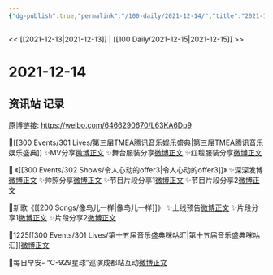 ```yaml
---
{"dg-publish":true,"permalink":"/100-daily/2021-12-14/","title":"2021-12-14"}
---
```



<< [[2021-12-13\|2021-12-13]] | [[100 Daily/2021-12-15\|2021-12-15]] >>

# 2021-12-14

## 资讯站 记录

原博链接: https://weibo.com/6466290670/L63KA6Dp9

🌸[[300 Events/301 Lives/第三届TMEA腾讯音乐娱乐盛典\|第三届TMEA腾讯音乐娱乐盛典]]
✨MV分享[微博正文](https://m.weibo.cn/6466290670/4714347232756571)
✨舞台服装分享[微博正文](https://m.weibo.cn/6466290670/4714254153024722)
✨红毯服装分享[微博正文](https://m.weibo.cn/6466290670/4714252512790108)

🌸 《[[300 Events/302 Shows/令人心动的offer3\|令人心动的offer3]]》
✨深深发博[微博正文](https://m.weibo.cn/6466290670/4714403448225949)
✨帅照分享[微博正文](https://m.weibo.cn/6466290670/4714308379869622)
✨节目片段分享1[微博正文](https://m.weibo.cn/6466290670/4714300281716837)
✨节目片段分享2[微博正文](https://m.weibo.cn/6466290670/4714405206689459)

🌸新歌《[[200 Songs/像鸟儿一样\|像鸟儿一样]]》
✨上线预告[微博正文](https://m.weibo.cn/6466290670/4714409803385014)
✨片段分享1[微博正文](https://m.weibo.cn/6466290670/4714356544115131)
✨片段分享2[微博正文](https://m.weibo.cn/6466290670/4714360554131355)

🌸1225[[300 Events/301 Lives/第十五届音乐盛典咪咕汇\|第十五届音乐盛典咪咕汇]][微博正文](https://m.weibo.cn/6466290670/4714256316498959)

🌄每日早安-
“C-929星球”巡演成都站互动[微博正文](https://m.weibo.cn/6466290670/4714215513786231)
